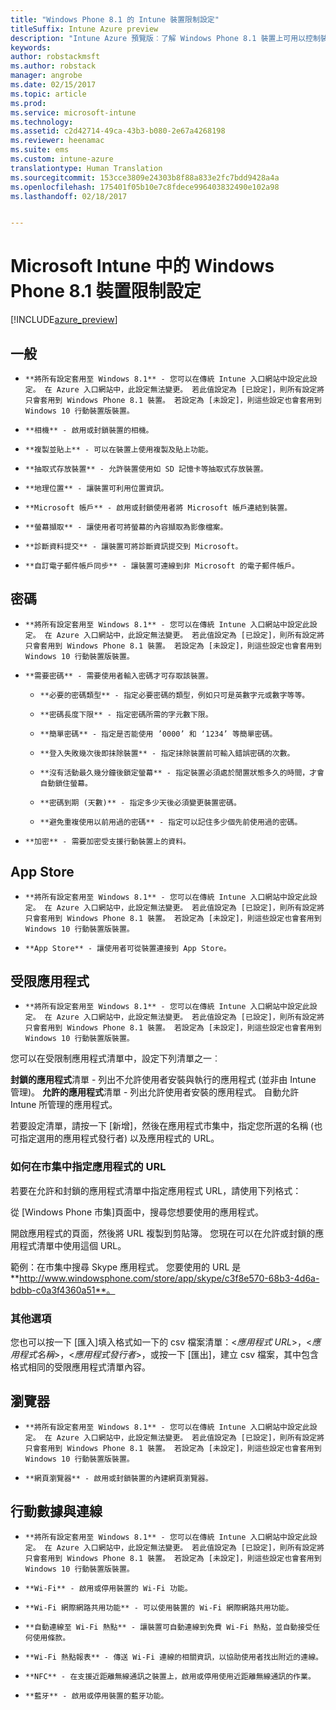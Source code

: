```yaml
---
title: "Windows Phone 8.1 的 Intune 裝置限制設定"
titleSuffix: Intune Azure preview
description: "Intune Azure 預覽版︰了解 Windows Phone 8.1 裝置上可用以控制裝置設定與功能的 Intune 設定。"
keywords: 
author: robstackmsft
ms.author: robstack
manager: angrobe
ms.date: 02/15/2017
ms.topic: article
ms.prod: 
ms.service: microsoft-intune
ms.technology: 
ms.assetid: c2d42714-49ca-43b3-b080-2e67a4268198
ms.reviewer: heenamac
ms.suite: ems
ms.custom: intune-azure
translationtype: Human Translation
ms.sourcegitcommit: 153cce3809e24303b8f88a833e2fc7bdd9428a4a
ms.openlocfilehash: 175401f05b10e7c8fdece996403832490e102a98
ms.lasthandoff: 02/18/2017


---
```


# <a name="windows-phone-81-device-restriction-settings-in-microsoft-intune"></a>Microsoft Intune 中的 Windows Phone 8.1 裝置限制設定

[!INCLUDE[azure_preview](../includes/azure_preview.md)]

## <a name="general"></a>一般
-     **將所有設定套用至 Windows 8.1** - 您可以在傳統 Intune 入口網站中設定此設定。 在 Azure 入口網站中，此設定無法變更。 若此值設定為 [已設定]，則所有設定將只會套用到 Windows Phone 8.1 裝置。 若設定為 [未設定]，則這些設定也會套用到 Windows 10 行動裝置版裝置。
-     **相機** - 啟用或封鎖裝置的相機。
-     **複製並貼上** - 可以在裝置上使用複製及貼上功能。
-     **抽取式存放裝置** - 允許裝置使用如 SD 記憶卡等抽取式存放裝置。
-     **地理位置** - 讓裝置可利用位置資訊。
-     **Microsoft 帳戶** - 啟用或封鎖使用者將 Microsoft 帳戶連結到裝置。
-     **螢幕擷取** - 讓使用者可將螢幕的內容擷取為影像檔案。
-     **診斷資料提交** - 讓裝置可將診斷資訊提交到 Microsoft。
-     **自訂電子郵件帳戶同步** - 讓裝置可連線到非 Microsoft 的電子郵件帳戶。

## <a name="password"></a>密碼
-     **將所有設定套用至 Windows 8.1** - 您可以在傳統 Intune 入口網站中設定此設定。 在 Azure 入口網站中，此設定無法變更。 若此值設定為 [已設定]，則所有設定將只會套用到 Windows Phone 8.1 裝置。 若設定為 [未設定]，則這些設定也會套用到 Windows 10 行動裝置版裝置。
-     **需要密碼** - 需要使用者輸入密碼才可存取該裝置。
    -     **必要的密碼類型** - 指定必要密碼的類型，例如只可是英數字元或數字等等。
    -     **密碼長度下限** - 指定密碼所需的字元數下限。
    -     **簡單密碼** - 指定是否能使用 ’0000’ 和 ‘1234’ 等簡單密碼。
    -     **登入失敗幾次後即抹除裝置** - 指定抹除裝置前可輸入錯誤密碼的次數。
    -     **沒有活動最久幾分鐘後鎖定螢幕** - 指定裝置必須處於閒置狀態多久的時間，才會自動鎖住螢幕。
    -     **密碼到期 (天數)** - 指定多少天後必須變更裝置密碼。
    -     **避免重複使用以前用過的密碼** - 指定可以記住多少個先前使用過的密碼。
-     **加密** - 需要加密受支援行動裝置上的資料。

## <a name="app-store"></a>App Store
-     **將所有設定套用至 Windows 8.1** - 您可以在傳統 Intune 入口網站中設定此設定。 在 Azure 入口網站中，此設定無法變更。 若此值設定為 [已設定]，則所有設定將只會套用到 Windows Phone 8.1 裝置。 若設定為 [未設定]，則這些設定也會套用到 Windows 10 行動裝置版裝置。
-     **App Store** - 讓使用者可從裝置連接到 App Store。

## <a name="restricted-apps"></a>受限應用程式

-     **將所有設定套用至 Windows 8.1** - 您可以在傳統 Intune 入口網站中設定此設定。 在 Azure 入口網站中，此設定無法變更。 若此值設定為 [已設定]，則所有設定將只會套用到 Windows Phone 8.1 裝置。 若設定為 [未設定]，則這些設定也會套用到 Windows 10 行動裝置版裝置。

您可以在受限制應用程式清單中，設定下列清單之一︰

**封鎖的應用程式**清單 - 列出不允許使用者安裝與執行的應用程式 (並非由 Intune 管理)。
**允許的應用程式**清單 - 列出允許使用者安裝的應用程式。 自動允許 Intune 所管理的應用程式。

若要設定清單，請按一下 [新增]，然後在應用程式市集中，指定您所選的名稱 (也可指定選用的應用程式發行者) 以及應用程式的 URL。

### <a name="how-to-specify-the-url-to-an-app-in-the-store"></a>如何在市集中指定應用程式的 URL

若要在允許和封鎖的應用程式清單中指定應用程式 URL，請使用下列格式：

從 [Windows Phone 市集][](https://www.microsoft.com/store/apps/windows-phone)頁面中，搜尋您想要使用的應用程式。

開啟應用程式的頁面，然後將 URL 複製到剪貼簿。 您現在可以在允許或封鎖的應用程式清單中使用這個 URL。

範例：在市集中搜尋 Skype 應用程式。 您要使用的 URL 是 **http://www.windowsphone.com/store/app/skype/c3f8e570-68b3-4d6a-bdbb-c0a3f4360a51**。



### <a name="additional-options"></a>其他選項

您也可以按一下 [匯入]填入格式如一下的 csv 檔案清單：<*應用程式 URL*>，<*應用程式名稱*>，<*應用程式發行者*>，或按一下 [匯出]，建立 csv 檔案，其中包含格式相同的受限應用程式清單內容。


## <a name="browser"></a>瀏覽器
-     **將所有設定套用至 Windows 8.1** - 您可以在傳統 Intune 入口網站中設定此設定。 在 Azure 入口網站中，此設定無法變更。 若此值設定為 [已設定]，則所有設定將只會套用到 Windows Phone 8.1 裝置。 若設定為 [未設定]，則這些設定也會套用到 Windows 10 行動裝置版裝置。
-     **網頁瀏覽器** - 啟用或封鎖裝置的內建網頁瀏覽器。

## <a name="cellular-and-connectivity"></a>行動數據與連線
-     **將所有設定套用至 Windows 8.1** - 您可以在傳統 Intune 入口網站中設定此設定。 在 Azure 入口網站中，此設定無法變更。 若此值設定為 [已設定]，則所有設定將只會套用到 Windows Phone 8.1 裝置。 若設定為 [未設定]，則這些設定也會套用到 Windows 10 行動裝置版裝置。
-     **Wi-Fi** - 啟用或停用裝置的 Wi-Fi 功能。
-     **Wi-Fi 網際網路共用功能** - 可以使用裝置的 Wi-Fi 網際網路共用功能。
-     **自動連線至 Wi-Fi 熱點** - 讓裝置可自動連線到免費 Wi-Fi 熱點，並自動接受任何使用條款。
-     **Wi-Fi 熱點報表** - 傳送 Wi-Fi 連線的相關資訊，以協助使用者找出附近的連線。
-     **NFC** - 在支援近距離無線通訊之裝置上，啟用或停用使用近距離無線通訊的作業。
-     **藍牙** - 啟用或停用裝置的藍牙功能。

